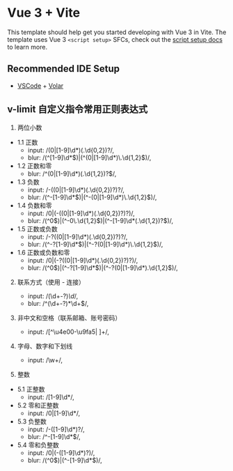<!--
 * @Descripttion: 
 * @version: 
 * @Author: hzf
 * @Date: 2022-04-27 11:56:52
 * @LastEditors: hzf
 * @LastEditTime: 2022-05-20 11:20:46
-->
# Vue 3 + Vite

This template should help get you started developing with Vue 3 in Vite. The template uses Vue 3 `<script setup>` SFCs, check out the [script setup docs](https://v3.vuejs.org/api/sfc-script-setup.html#sfc-script-setup) to learn more.

## Recommended IDE Setup

- [VSCode](https://code.visualstudio.com/) + [Volar](https://marketplace.visualstudio.com/items?itemName=johnsoncodehk.volar)

## v-limit 自定义指令常用正则表达式

1. 两位小数
  - 1.1 正数
    - input: /(0|[1-9]\d*)(\.\d{0,2})?/,
    - blur: /(^[1-9]\d*$)|(^(0|[1-9]\d*)\.\d{1,2}$)/,
  - 1.2 正数和零
    - blur: /^(0|[1-9]\d*)(\.\d{1,2})?$/,
  - 1.3 负数
    - input: /-((0|[1-9]\d*)(\.\d{0,2})?)?/,
    - blur: /(^-[1-9]\d*$)|(^-(0|[1-9]\d*)\.\d{1,2}$)/,
  - 1.4 负数和零
    - input: /0|(-((0|[1-9]\d*)(\.\d{0,2})?)?)/,
    - blur: /(^0$)|(^-0\.\d{1,2}$)|(^-[1-9]\d*(\.\d{1,2})?$)/,
  - 1.5 正数或负数
    - input: /-?((0|[1-9]\d*)(\.\d{0,2})?)?/,
    - blur: /(^-?[1-9]\d*$)|(^-?(0|[1-9]\d*)\.\d{1,2}$)/,
  - 1.6 正数或负数和零
    - input: /0|(-?((0|[1-9]\d*)(\.\d{0,2})?)?)/,
    - blur: /(^0$)|(^-?[1-9]\d*$)|(^-?(0|[1-9]\d*)\.\d{1,2}$)/,

2. 联系方式（使用 - 连接）
    - input: /(\d+-?)*\d*/,
    - blur: /^(\d+-?)*\d+$/,

3. 非中文和空格（联系邮箱、账号密码）
    - input: /[^\u4e00-\u9fa5| ]+/,

4. 字母、数字和下划线
    - input: /\w+/,

5. 整数
  - 5.1 正整数
    - input: /[1-9]\d*/,
  - 5.2 零和正整数
    - input: /0|[1-9]\d*/,
  - 5.3 负整数
    - input: /-([1-9]\d*)?/,
    - blur: /^-[1-9]\d*$/,
  - 5.4 零和负整数
    - input: /0|(-([1-9]\d*)?)/,
    - blur: /(^0$)|(^-[1-9]\d*$)/,
